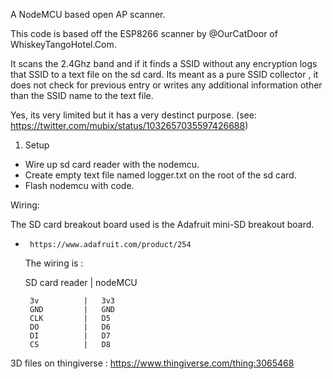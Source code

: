 A NodeMCU based open AP scanner.

This code is based off the ESP8266 scanner by @OurCatDoor of WhiskeyTangoHotel.Com.

It scans the 2.4Ghz band and if it finds a SSID without any encryption logs that SSID to a text file on the sd card. Its meant as a pure SSID collector , it does not check for previous entry or writes any additional information other than the SSID name to the text file.

Yes, its very limited but it has a very destinct purpose. 
(see: https://twitter.com/mubix/status/1032657035597426688)

1. Setup 

- Wire up sd card reader with the nodemcu.
- Create empty text file named logger.txt on the root of the sd card.
- Flash nodemcu with code.

Wiring: 

The SD card breakout board used is the Adafruit mini-SD breakout board. 
 *      https://www.adafruit.com/product/254

   The wiring is :
   
    SD card reader  |  nodeMCU
   	   
   	    3v          |   3v3
        GND         |   GND
        CLK         |   D5
        DO          |   D6
        DI          |   D7
        CS          |   D8

  
3D files on thingiverse : https://www.thingiverse.com/thing:3065468
